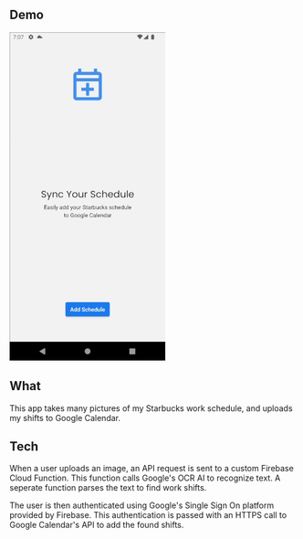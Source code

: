 ## Demo ##
![](https://github.com/swanzeyb/schedule-app-rn/blob/master/media/schedule_demo.gif)


## What ##
This app takes many pictures of my Starbucks work schedule, and uploads my shifts to Google Calendar.

## Tech ##
When a user uploads an image, an API request is sent to a custom Firebase Cloud Function. This function calls Google's OCR AI to recognize text. A seperate function parses the text to find work shifts.

The user is then authenticated using Google's Single Sign On platform provided by Firebase. This authentication is passed with an HTTPS call to Google Calendar's API to add the found shifts.